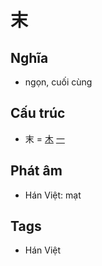 # 末

## Nghĩa

* ngọn, cuối cùng

## Cấu trúc
* 末 = [木](木.md) [一](一.md)

## Phát âm

* Hán Việt: mạt

## Tags
* Hán Việt

<script>window.HANZI_FIELD='末';</script>
